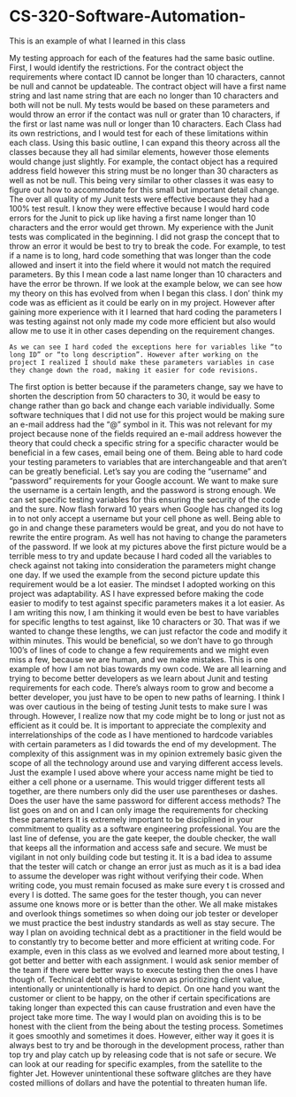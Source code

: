 # CS-320-Software-Automation-
This is an example of what I learned in this class

My testing approach for each of the features had the same basic outline. First, I would identify the restrictions. For the contract object the requirements where contact ID cannot be longer than 10 characters, cannot be null and cannot be updateable. The contract object will have a first name string and last name string that are each no longer than 10 characters and both will not be null. My tests would be based on these parameters and would throw an error if the contact was null or grater than 10 characters, if the first or last name was null or longer than 10 characters.  Each Class had its own restrictions, and I would test for each of these limitations within each class. Using this basic outline, I can expand this theory across all the classes because they all had similar elements, however those elements would change just slightly. For example, the contact object has a required address field however this string must be no longer than 30 characters as well as not be null. This being very similar to other classes it was easy to figure out how to accommodate for this small but important detail change. The over all quality of my Junit tests were effective because they had a 100% test result. I know they were effective because I would hard code errors for the Junit to pick up like having a first name longer than 10 characters and the error would get thrown. 
	My experience with the Junit tests was complicated in the beginning. I did not grasp the concept that to throw an error it would be best to try to break the code. For example, to test if a name is to long, hard code something that was longer than the code allowed and insert it into the field where it would not match the required parameters. By this I mean code a last name longer than 10 characters and have the error be thrown. If we look at the example below, we can see how my theory on this has evolved from when I began this class. I don’ think my code was as efficient as it could be early on in my project. However after gaining more experience with it I learned that hard coding the parameters I was testing against not only made my code more efficient but also would allow me to use it in other cases depending on the requirement changes.
 
	As we can see I hard coded the exceptions here for variables like “to long ID” or “to long description”. However after working on the project I realized I should make these parameters variables in case they change down the road, making it easier for code revisions. 

 
The first option is better because if the parameters change, say we have to shorten the description from 50 characters to 30, it would be easy to change rather than go back and change each variable individually. Some software techniques that I did not use for this project would be making sure an e-mail address had the “@” symbol in it. This was not relevant for my project because none of the fields required an e-mail address however the theory that could check a specific string for a specific character would be beneficial in a few cases, email being one of them.
	Being able to hard code your testing parameters to variables that are interchangeable and that aren’t can be greatly beneficial. Let’s say you are coding the “username” and “password” requirements for your Google account. We want to make sure the username is a certain length, and the password is strong enough. We can set specific testing variables for this ensuring the security of the code and the sure. Now flash forward 10 years when Google has changed its log in to not only accept a username but your cell phone as well. Being able to go in and change these parameters would be great, and you do not have to rewrite the entire program. As well has not having to change the parameters of the password. If we look at my pictures above the first picture would be a terrible mess to try and update because I hard coded all the variables to check against not taking into consideration the parameters might change one day. If we used the example from the second picture update this requirement would be a lot easier. 
	The mindset I adopted working on this project was adaptability. AS I have expressed before making the code easier to modify to test against specific parameters makes it a lot easier. As I am writing this now, I am thinking it would even be best to have variables for specific lengths to test against, like 10 characters or 30. That was if we wanted to change these lengths, we can just refactor the code and modify it within minutes. This would be beneficial, so we don’t have to go through 100’s of lines of code to change a few requirements and we might even miss a few, because we are human, and we make mistakes. This is one example of how I am not bias towards my own code. We are all learning and trying to become better developers as we learn about Junit and testing requirements for each code. There’s always room to grow and become a better developer, you just have to be open to new paths of learning. I think I was over cautious in the being of testing Junit tests to make sure I was through. However, I realize now that my code might be to long or just not as efficient as it could be. It is important to appreciate the complexity and interrelationships of the code as I have mentioned to hardcode variables with certain parameters as I did towards the end of my development. The complexity of this assignment was in my opinion extremely basic given the scope of all the technology around use and varying different access levels. Just the example I used above where your access name might be tied to either a cell phone or a username. This would trigger different tests all together, are there numbers only did the user use parentheses or dashes. Does the user have the same password for different access methods? The list goes on and on and I can only image the requirements for checking these parameters
	It is extremely important to be disciplined in your commitment to quality as a software engineering professional. You are the last line of defense, you are the gate keeper, the double checker, the wall that keeps all the information and access safe and secure. We must be vigilant in not only building code but testing it. It is a bad idea to assume that the tester will catch or change an error just as much as it is a bad idea to assume the developer was right without verifying their code. When writing code, you must remain focused as make sure every t is crossed and every I is dotted. The same goes for the tester though, you can never assume one knows more or is better than the other. We all make mistakes and overlook things sometimes so when doing our job tester or developer we must practice the best industry standards as well as stay secure. The way I plan on avoiding technical debt as a practitioner in the field would be to constantly try to become better and more efficient at writing code. For example, even in this class as we evolved and learned more about testing, I got better and better with each assignment. I would ask senior member of the team if there were better ways to execute testing then the ones I have though of. Technical debt otherwise known as prioritizing client value, intentionally or unintentionally is hard to depict. On one hand you want the customer or client to be happy, on the other if certain specifications are taking longer than expected this can cause frustration and even have the project take more time. The way I would plan on avoiding this is to be honest with the client from the being about the testing process. Sometimes it goes smoothly and sometimes it does. However, either way it goes it is always best to try and be thorough in the development process, rather than top try and play catch up by releasing code that is not safe or secure. We can look at our reading for specific examples, from the satellite to the fighter Jet. However unintentional these software glitches are they have costed millions of dollars and have the potential to threaten human life. 
